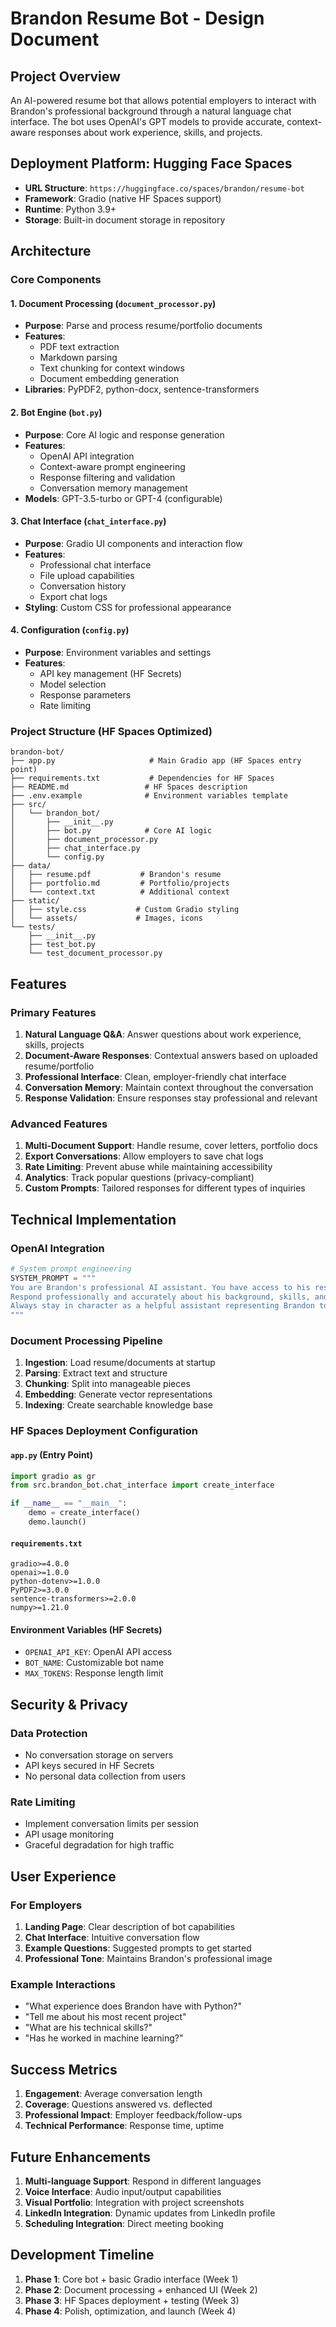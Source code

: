 # Brandon Resume Bot - Design Document

## Project Overview
An AI-powered resume bot that allows potential employers to interact with Brandon's professional background through a natural language chat interface. The bot uses OpenAI's GPT models to provide accurate, context-aware responses about work experience, skills, and projects.

## Deployment Platform: Hugging Face Spaces
- **URL Structure**: `https://huggingface.co/spaces/brandon/resume-bot`
- **Framework**: Gradio (native HF Spaces support)
- **Runtime**: Python 3.9+
- **Storage**: Built-in document storage in repository

## Architecture

### Core Components

#### 1. Document Processing (`document_processor.py`)
- **Purpose**: Parse and process resume/portfolio documents
- **Features**:
  - PDF text extraction
  - Markdown parsing
  - Text chunking for context windows
  - Document embedding generation
- **Libraries**: PyPDF2, python-docx, sentence-transformers

#### 2. Bot Engine (`bot.py`)
- **Purpose**: Core AI logic and response generation
- **Features**:
  - OpenAI API integration
  - Context-aware prompt engineering
  - Response filtering and validation
  - Conversation memory management
- **Models**: GPT-3.5-turbo or GPT-4 (configurable)

#### 3. Chat Interface (`chat_interface.py`)
- **Purpose**: Gradio UI components and interaction flow
- **Features**:
  - Professional chat interface
  - File upload capabilities
  - Conversation history
  - Export chat logs
- **Styling**: Custom CSS for professional appearance

#### 4. Configuration (`config.py`)
- **Purpose**: Environment variables and settings
- **Features**:
  - API key management (HF Secrets)
  - Model selection
  - Response parameters
  - Rate limiting

### Project Structure (HF Spaces Optimized)

```
brandon-bot/
├── app.py                     # Main Gradio app (HF Spaces entry point)
├── requirements.txt           # Dependencies for HF Spaces
├── README.md                 # HF Spaces description
├── .env.example              # Environment variables template
├── src/
│   └── brandon_bot/
│       ├── __init__.py
│       ├── bot.py            # Core AI logic
│       ├── document_processor.py
│       ├── chat_interface.py
│       └── config.py
├── data/
│   ├── resume.pdf           # Brandon's resume
│   ├── portfolio.md         # Portfolio/projects
│   └── context.txt          # Additional context
├── static/
│   ├── style.css           # Custom Gradio styling
│   └── assets/             # Images, icons
└── tests/
    ├── __init__.py
    ├── test_bot.py
    └── test_document_processor.py
```

## Features

### Primary Features
1. **Natural Language Q&A**: Answer questions about work experience, skills, projects
2. **Document-Aware Responses**: Contextual answers based on uploaded resume/portfolio
3. **Professional Interface**: Clean, employer-friendly chat interface
4. **Conversation Memory**: Maintain context throughout the conversation
5. **Response Validation**: Ensure responses stay professional and relevant

### Advanced Features
1. **Multi-Document Support**: Handle resume, cover letters, portfolio docs
2. **Export Conversations**: Allow employers to save chat logs
3. **Rate Limiting**: Prevent abuse while maintaining accessibility
4. **Analytics**: Track popular questions (privacy-compliant)
5. **Custom Prompts**: Tailored responses for different types of inquiries

## Technical Implementation

### OpenAI Integration
```python
# System prompt engineering
SYSTEM_PROMPT = """
You are Brandon's professional AI assistant. You have access to his resume and work history.
Respond professionally and accurately about his background, skills, and experience.
Always stay in character as a helpful assistant representing Brandon to potential employers.
"""
```

### Document Processing Pipeline
1. **Ingestion**: Load resume/documents at startup
2. **Parsing**: Extract text and structure
3. **Chunking**: Split into manageable pieces
4. **Embedding**: Generate vector representations
5. **Indexing**: Create searchable knowledge base

### HF Spaces Deployment Configuration

#### `app.py` (Entry Point)
```python
import gradio as gr
from src.brandon_bot.chat_interface import create_interface

if __name__ == "__main__":
    demo = create_interface()
    demo.launch()
```

#### `requirements.txt`
```
gradio>=4.0.0
openai>=1.0.0
python-dotenv>=1.0.0
PyPDF2>=3.0.0
sentence-transformers>=2.0.0
numpy>=1.21.0
```

#### Environment Variables (HF Secrets)
- `OPENAI_API_KEY`: OpenAI API access
- `BOT_NAME`: Customizable bot name
- `MAX_TOKENS`: Response length limit

## Security & Privacy

### Data Protection
- No conversation storage on servers
- API keys secured in HF Secrets
- No personal data collection from users

### Rate Limiting
- Implement conversation limits per session
- API usage monitoring
- Graceful degradation for high traffic

## User Experience

### For Employers
1. **Landing Page**: Clear description of bot capabilities
2. **Chat Interface**: Intuitive conversation flow
3. **Example Questions**: Suggested prompts to get started
4. **Professional Tone**: Maintains Brandon's professional image

### Example Interactions
- "What experience does Brandon have with Python?"
- "Tell me about his most recent project"
- "What are his technical skills?"
- "Has he worked in machine learning?"

## Success Metrics
1. **Engagement**: Average conversation length
2. **Coverage**: Questions answered vs. deflected
3. **Professional Impact**: Employer feedback/follow-ups
4. **Technical Performance**: Response time, uptime

## Future Enhancements
1. **Multi-language Support**: Respond in different languages
2. **Voice Interface**: Audio input/output capabilities
3. **Visual Portfolio**: Integration with project screenshots
4. **LinkedIn Integration**: Dynamic updates from LinkedIn profile
5. **Scheduling Integration**: Direct meeting booking

## Development Timeline
1. **Phase 1**: Core bot + basic Gradio interface (Week 1)
2. **Phase 2**: Document processing + enhanced UI (Week 2)
3. **Phase 3**: HF Spaces deployment + testing (Week 3)
4. **Phase 4**: Polish, optimization, and launch (Week 4)

